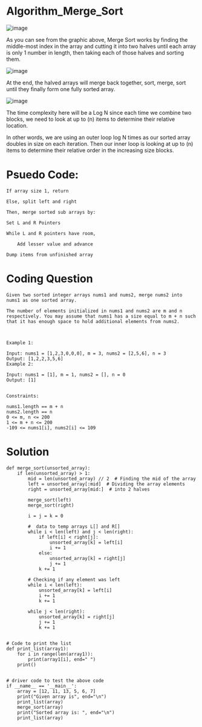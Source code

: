 # Algorithm_Merge_Sort

![image](https://user-images.githubusercontent.com/66803124/118539316-239a5080-b704-11eb-8b31-3e413955bde6.png)

As you can see from the graphic above, Merge Sort works by finding the middle-most index in the array and cutting it 
into two halves until each array is only 1 number in length, then taking each of those halves and sorting them. 

![image](https://user-images.githubusercontent.com/66803124/118541515-a15f5b80-b706-11eb-98db-e599baba64d4.png)

At the end, the halved arrays will merge back together, sort, merge, sort until they finally form one fully sorted array. 

![image](https://user-images.githubusercontent.com/66803124/118541803-fbf8b780-b706-11eb-9f70-cbc61beec1a2.png)

The time complexity here will be a Log N since each time we combine two blocks, we need to look at up to (n) items to determine their relative location.

In other words, we are using an outer loop log N times as our sorted array doubles in size on each iteration.
Then our inner loop is looking at up to (n) items to determine their relative order in the increasing size blocks.

# Psuedo Code:
```
If array size 1, return 

Else, split left and right 

Then, merge sorted sub arrays by: 

Set L and R Pointers 

While L and R pointers have room, 

	Add lesser value and advance 

Dump items from unfinished array 
```

# Coding Question

```
Given two sorted integer arrays nums1 and nums2, merge nums2 into nums1 as one sorted array.

The number of elements initialized in nums1 and nums2 are m and n respectively. You may assume that nums1 has a size equal to m + n such that it has enough space to hold additional elements from nums2.

 

Example 1:

Input: nums1 = [1,2,3,0,0,0], m = 3, nums2 = [2,5,6], n = 3
Output: [1,2,2,3,5,6]
Example 2:

Input: nums1 = [1], m = 1, nums2 = [], n = 0
Output: [1]
 

Constraints:

nums1.length == m + n
nums2.length == n
0 <= m, n <= 200
1 <= m + n <= 200
-109 <= nums1[i], nums2[i] <= 109
```

# Solution 
```
def merge_sort(unsorted_array):
    if len(unsorted_array) > 1:
        mid = len(unsorted_array) // 2  # Finding the mid of the array
        left = unsorted_array[:mid]  # Dividing the array elements
        right = unsorted_array[mid:]  # into 2 halves

        merge_sort(left)
        merge_sort(right)

        i = j = k = 0

        #  data to temp arrays L[] and R[]
        while i < len(left) and j < len(right):
            if left[i] < right[j]:
                unsorted_array[k] = left[i]
                i += 1
            else:
                unsorted_array[k] = right[j]
                j += 1
            k += 1

        # Checking if any element was left
        while i < len(left):
            unsorted_array[k] = left[i]
            i += 1
            k += 1

        while j < len(right):
            unsorted_array[k] = right[j]
            j += 1
            k += 1


# Code to print the list
def print_list(array1):
    for i in range(len(array1)):
        print(array1[i], end=" ")
    print()


# driver code to test the above code
if __name__ == '__main__':
    array = [12, 11, 13, 5, 6, 7]
    print("Given array is", end="\n")
    print_list(array)
    merge_sort(array)
    print("Sorted array is: ", end="\n")
    print_list(array)
```
